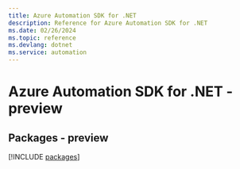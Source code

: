 ```yaml
---
title: Azure Automation SDK for .NET
description: Reference for Azure Automation SDK for .NET
ms.date: 02/26/2024
ms.topic: reference
ms.devlang: dotnet
ms.service: automation
---
```

# Azure Automation SDK for .NET - preview
## Packages - preview
[!INCLUDE [packages](automation-index.md)]